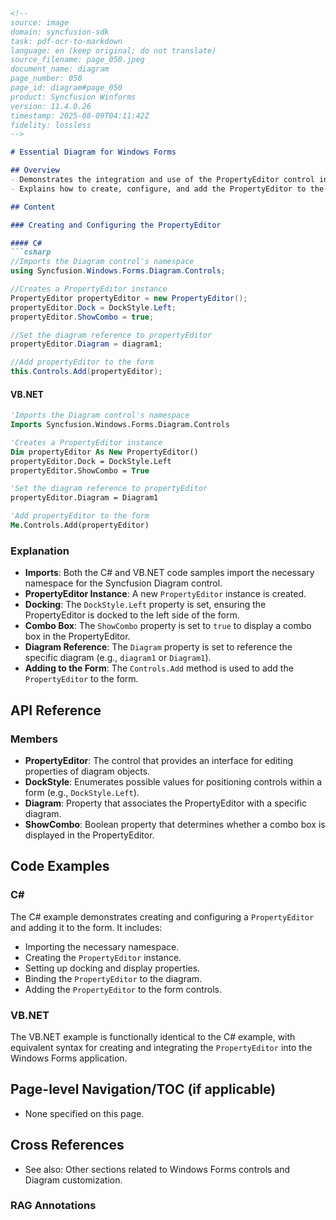 ```markdown
<!--
source: image
domain: syncfusion-sdk
task: pdf-ocr-to-markdown
language: en (keep original; do not translate)
source_filename: page_050.jpeg
document_name: diagram
page_number: 050
page_id: diagram#page_050
product: Syncfusion Winforms
version: 11.4.0.26
timestamp: 2025-08-09T04:11:42Z
fidelity: lossless
-->

# Essential Diagram for Windows Forms

## Overview
- Demonstrates the integration and use of the PropertyEditor control in a Windows Forms application.
- Explains how to create, configure, and add the PropertyEditor to the form using both C# and VB.NET.

## Content

### Creating and Configuring the PropertyEditor

#### C#
```csharp
//Imports the Diagram control's namespace
using Syncfusion.Windows.Forms.Diagram.Controls;

//Creates a PropertyEditor instance
PropertyEditor propertyEditor = new PropertyEditor();
propertyEditor.Dock = DockStyle.Left;
propertyEditor.ShowCombo = true;

//Set the diagram reference to propertyEditor
propertyEditor.Diagram = diagram1;

//Add propertyEditor to the form
this.Controls.Add(propertyEditor);
```

#### VB.NET
```vb
'Imports the Diagram control's namespace
Imports Syncfusion.Windows.Forms.Diagram.Controls

'Creates a PropertyEditor instance
Dim propertyEditor As New PropertyEditor()
propertyEditor.Dock = DockStyle.Left
propertyEditor.ShowCombo = True

'Set the diagram reference to propertyEditor
propertyEditor.Diagram = Diagram1

'Add propertyEditor to the form
Me.Controls.Add(propertyEditor)
```

### Explanation
- **Imports**: Both the C# and VB.NET code samples import the necessary namespace for the Syncfusion Diagram control.
- **PropertyEditor Instance**: A new `PropertyEditor` instance is created.
- **Docking**: The `DockStyle.Left` property is set, ensuring the PropertyEditor is docked to the left side of the form.
- **Combo Box**: The `ShowCombo` property is set to `true` to display a combo box in the PropertyEditor.
- **Diagram Reference**: The `Diagram` property is set to reference the specific diagram (e.g., `diagram1` or `Diagram1`).
- **Adding to the Form**: The `Controls.Add` method is used to add the `PropertyEditor` to the form.

## API Reference

### Members
- **PropertyEditor**: The control that provides an interface for editing properties of diagram objects.
- **DockStyle**: Enumerates possible values for positioning controls within a form (e.g., `DockStyle.Left`).
- **Diagram**: Property that associates the PropertyEditor with a specific diagram.
- **ShowCombo**: Boolean property that determines whether a combo box is displayed in the PropertyEditor.

## Code Examples

### C#
The C# example demonstrates creating and configuring a `PropertyEditor` and adding it to the form. It includes:
- Importing the necessary namespace.
- Creating the `PropertyEditor` instance.
- Setting up docking and display properties.
- Binding the `PropertyEditor` to the diagram.
- Adding the `PropertyEditor` to the form controls.

### VB.NET
The VB.NET example is functionally identical to the C# example, with equivalent syntax for creating and integrating the `PropertyEditor` into the Windows Forms application.

## Page-level Navigation/TOC (if applicable)
- None specified on this page.

## Cross References
- See also: Other sections related to Windows Forms controls and Diagram customization.

### RAG Annotations
<!-- tags: [Syncfusion, Windows Forms, Diagram, PropertyEditor] keywords: [PropertyEditor, DockStyle, Diagram, ShowCombo, Controls.Add] -->
```